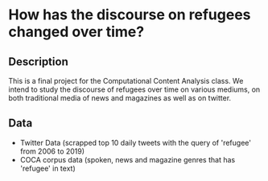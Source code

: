 # How has the discourse on refugees changed over time?

## Description
This is a final project for the Computational Content Analysis class. We intend to study the discourse of refugees over time on various mediums, on both traditional media of news and magazines as well as on twitter.

## Data
* Twitter Data (scrapped top 10 daily tweets with the query of 'refugee' from 2006 to 2019)
* COCA corpus data (spoken, news and magazine genres that has 'refugee' in text)

